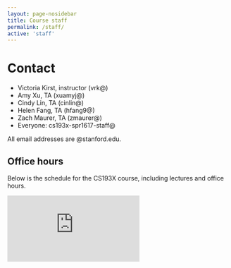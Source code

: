 ```yaml
---
layout: page-nosidebar
title: Course staff
permalink: /staff/
active: 'staff'
---
```


# Contact

- Victoria Kirst, instructor (vrk@)
- Amy Xu, TA (xuamyj@)
- Cindy Lin, TA (cinlin@)
- Helen Fang, TA (hfang9@)
- Zach Maurer, TA (zmaurer@)
- Everyone: cs193x-spr1617-staff@

All email addresses are @stanford.edu.

## Office hours

Below is the schedule for the CS193X course, including lectures and office hours.

<div id="goog-calendar-container">
  <iframe src="https://calendar.google.com/calendar/embed?height=600&mode=WEEK&amp;wkst=1&amp;bgcolor=%23FFFFFF&amp;src=cs.stanford.edu_0d9e6aphhlio58b84udu08qg8c%40group.calendar.google.com&amp;color=%238C500B&amp;ctz=America%2FLos_Angeles" id="goog-calendar" frameborder="0" scrolling="no"></iframe>
</div>
